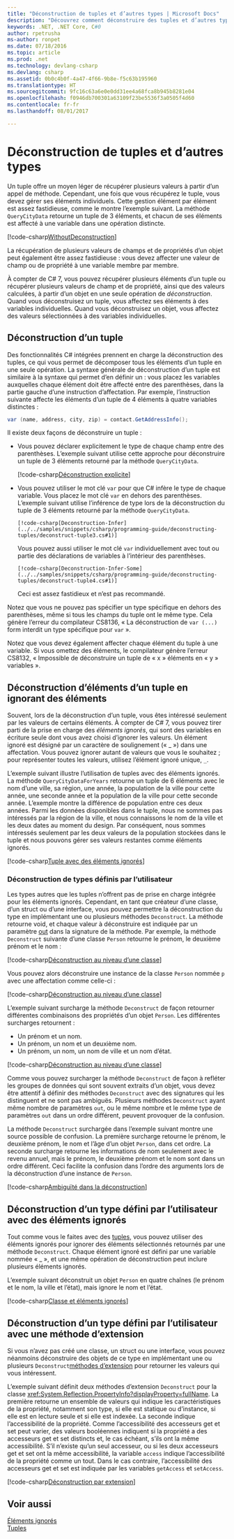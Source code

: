 ```yaml
---
title: "Déconstruction de tuples et d’autres types | Microsoft Docs"
description: "Découvrez comment déconstruire des tuples et d’autres types"
keywords: .NET, .NET Core, C#0
author: rpetrusha
ms-author: ronpet
ms.date: 07/18/2016
ms.topic: article
ms.prod: .net
ms.technology: devlang-csharp
ms.devlang: csharp
ms.assetid: 0b0c4b0f-4a47-4f66-9b8e-f5c63b195960
ms.translationtype: HT
ms.sourcegitcommit: 9fc16c63a6e0e0dd31ee4a68fca8b945b8281e04
ms.openlocfilehash: f0946db700301a63109f23be5536f3a0505f4d60
ms.contentlocale: fr-fr
ms.lasthandoff: 08/01/2017

---
```


# <a name="deconstructing-tuples-and-other-types"></a>Déconstruction de tuples et d’autres types #

Un tuple offre un moyen léger de récupérer plusieurs valeurs à partir d’un appel de méthode. Cependant, une fois que vous récupérez le tuple, vous devez gérer ses éléments individuels. Cette gestion élément par élément est assez fastidieuse, comme le montre l’exemple suivant. La méthode `QueryCityData` retourne un tuple de 3 éléments, et chacun de ses éléments est affecté à une variable dans une opération distincte.

[!code-csharp[WithoutDeconstruction](../../samples/snippets/csharp/programming-guide/deconstructing-tuples/deconstruct-tuple1.cs)]

La récupération de plusieurs valeurs de champs et de propriétés d’un objet peut également être assez fastidieuse : vous devez affecter une valeur de champ ou de propriété à une variable membre par membre. 

À compter de C# 7, vous pouvez récupérer plusieurs éléments d’un tuple ou récupérer plusieurs valeurs de champ et de propriété, ainsi que des valeurs calculées, à partir d’un objet en une seule opération de *déconstruction*. Quand vous déconstruisez un tuple, vous affectez ses éléments à des variables individuelles. Quand vous déconstruisez un objet, vous affectez des valeurs sélectionnées à des variables individuelles. 

## <a name="deconstructing-a-tuple"></a>Déconstruction d’un tuple

Des fonctionnalités C# intégrées prennent en charge la déconstruction des tuples, ce qui vous permet de décomposer tous les éléments d’un tuple en une seule opération. La syntaxe générale de déconstruction d’un tuple est similaire à la syntaxe qui permet d’en définir un : vous placez les variables auxquelles chaque élément doit être affecté entre des parenthèses, dans la partie gauche d’une instruction d’affectation. Par exemple, l’instruction suivante affecte les éléments d’un tuple de 4 éléments à quatre variables distinctes :

```csharp
var (name, address, city, zip) = contact.GetAddressInfo();
```

Il existe deux façons de déconstruire un tuple :

- Vous pouvez déclarer explicitement le type de chaque champ entre des parenthèses. L’exemple suivant utilise cette approche pour déconstruire un tuple de 3 éléments retourné par la méthode `QueryCityData`.

    [!code-csharp[Déconstruction explicite](../../samples/snippets/csharp/programming-guide/deconstructing-tuples/deconstruct-tuple2.cs#1)]

- Vous pouvez utiliser le mot clé `var` pour que C# infère le type de chaque variable. Vous placez le mot clé `var` en dehors des parenthèses. L’exemple suivant utilise l’inférence de type lors de la déconstruction du tuple de 3 éléments retourné par la méthode `QueryCityData`.
 
      [!code-csharp[Deconstruction-Infer](../../samples/snippets/csharp/programming-guide/deconstructing-tuples/deconstruct-tuple3.cs#1)]

    Vous pouvez aussi utiliser le mot clé `var` individuellement avec tout ou partie des déclarations de variables à l’intérieur des parenthèses. 

      [!code-csharp[Deconstruction-Infer-Some](../../samples/snippets/csharp/programming-guide/deconstructing-tuples/deconstruct-tuple4.cs#1)]

    Ceci est assez fastidieux et n’est pas recommandé.

Notez que vous ne pouvez pas spécifier un type spécifique en dehors des parenthèses, même si tous les champs du tuple ont le même type. Cela génère l’erreur du compilateur CS8136, « La déconstruction de `var (...)` form interdit un type spécifique pour `var` ».

Notez que vous devez également affecter chaque élément du tuple à une variable. Si vous omettez des éléments, le compilateur génère l’erreur CS8132, « Impossible de déconstruire un tuple de « x » éléments en « y » variables ».

## <a name="deconstructing-tuple-elements-with-discards"></a>Déconstruction d’éléments d’un tuple en ignorant des éléments

Souvent, lors de la déconstruction d’un tuple, vous êtes intéressé seulement par les valeurs de certains éléments. À compter de C# 7, vous pouvez tirer parti de la prise en charge des *éléments ignorés*, qui sont des variables en écriture seule dont vous avez choisi d’ignorer les valeurs. Un élément ignoré est désigné par un caractère de soulignement (« _ ») dans une affectation. Vous pouvez ignorer autant de valeurs que vous le souhaitez ; pour représenter toutes les valeurs, utilisez l’élément ignoré unique, `_`.

L’exemple suivant illustre l’utilisation de tuples avec des éléments ignorés. La méthode `QueryCityDataForYears` retourne un tuple de 6 éléments avec le nom d’une ville, sa région, une année, la population de la ville pour cette année, une seconde année et la population de la ville pour cette seconde année. L’exemple montre la différence de population entre ces deux années. Parmi les données disponibles dans le tuple, nous ne sommes pas intéressés par la région de la ville, et nous connaissons le nom de la ville et les deux dates au moment du design. Par conséquent, nous sommes intéressés seulement par les deux valeurs de la population stockées dans le tuple et nous pouvons gérer ses valeurs restantes comme éléments ignorés.  

[!code-csharp[Tuple avec des éléments ignorés](../../samples/snippets/csharp/programming-guide/deconstructing-tuples/discard-tuple1.cs)]

### <a name="deconstructing-user-defined-types"></a>Déconstruction de types définis par l’utilisateur

Les types autres que les tuples n’offrent pas de prise en charge intégrée pour les éléments ignorés. Cependant, en tant que créateur d’une classe, d’un struct ou d’une interface, vous pouvez permettre la déconstruction du type en implémentant une ou plusieurs méthodes `Deconstruct`. La méthode retourne void, et chaque valeur à déconstruire est indiquée par un paramètre [out](language-reference/keywords/out-parameter-modifier.md) dans la signature de la méthode. Par exemple, la méthode `Deconstruct` suivante d’une classe `Person` retourne le prénom, le deuxième prénom et le nom :

[!code-csharp[Déconstruction au niveau d’une classe](../../samples/snippets/csharp/programming-guide/deconstructing-tuples/deconstruct-class1.cs#1)]

Vous pouvez alors déconstruire une instance de la classe `Person` nommée `p` avec une affectation comme celle-ci :

[!code-csharp[Déconstruction au niveau d’une classe](../../samples/snippets/csharp/programming-guide/deconstructing-tuples/deconstruct-class1.cs#2)]

L’exemple suivant surcharge la méthode `Deconstruct` de façon retourner différentes combinaisons des propriétés d’un objet `Person`. Les différentes surcharges retournent :

- Un prénom et un nom.
- Un prénom, un nom et un deuxième nom.
- Un prénom, un nom, un nom de ville et un nom d’état.

[!code-csharp[Déconstruction au niveau d’une classe](../../samples/snippets/csharp/programming-guide/deconstructing-tuples/deconstruct-class2.cs)]

Comme vous pouvez surcharger la méthode `Deconstruct` de façon à refléter les groupes de données qui sont souvent extraits d’un objet, vous devez être attentif à définir des méthodes `Deconstruct` avec des signatures qui les distinguent et ne sont pas ambiguës. Plusieurs méthodes `Deconstruct` ayant même nombre de paramètres `out`, ou le même nombre et le même type de paramètres `out` dans un ordre différent, peuvent provoquer de la confusion. 

La méthode `Deconstruct` surchargée dans l’exemple suivant montre une source possible de confusion. La première surcharge retourne le prénom, le deuxième prénom, le nom et l’âge d’un objet `Person`, dans cet ordre. La seconde surcharge retourne les informations de nom seulement avec le revenu annuel, mais le prénom, le deuxième prénom et le nom sont dans un ordre différent. Ceci facilite la confusion dans l’ordre des arguments lors de la déconstruction d’une instance de `Person`.

[!code-csharp[Ambiguïté dans la déconstruction](../../samples/snippets/csharp/programming-guide/deconstructing-tuples/deconstruct-ambiguous.cs)]

## <a name="deconstructing-a-user-defined-type-with-discards"></a>Déconstruction d’un type défini par l’utilisateur avec des éléments ignorés

Tout comme vous le faites avec des [tuples](#deconstructing-tuple-elements-with-discards), vous pouvez utiliser des éléments ignorés pour ignorer des éléments sélectionnés retournés par une méthode `Deconstruct`. Chaque élément ignoré est défini par une variable nommée « _ », et une même opération de déconstruction peut inclure plusieurs éléments ignorés.

L’exemple suivant déconstruit un objet `Person` en quatre chaînes (le prénom et le nom, la ville et l’état), mais ignore le nom et l’état.

[!code-csharp[Classe et éléments ignorés](../../samples/snippets/csharp/programming-guide/deconstructing-tuples/class-discard1.cs#1)]

## <a name="deconstructing-a-user-defined-type-with-an-extension-method"></a>Déconstruction d’un type défini par l’utilisateur avec une méthode d’extension

Si vous n’avez pas créé une classe, un struct ou une interface, vous pouvez néanmoins déconstruire des objets de ce type en implémentant une ou plusieurs `Deconstruct`[méthodes d’extension](programming-guide/classes-and-structs/extension-methods.md) pour retourner les valeurs qui vous intéressent. 

L’exemple suivant définit deux méthodes d’extension `Deconstruct` pour la classe <xref:System.Reflection.PropertyInfo?displayProperty=fullName>. La première retourne un ensemble de valeurs qui indique les caractéristiques de la propriété, notamment son type, si elle est statique ou d’instance, si elle est en lecture seule et si elle est indexée. La seconde indique l’accessibilité de la propriété. Comme l’accessibilité des accesseurs get et set peut varier, des valeurs booléennes indiquent si la propriété a des accesseurs get et set distincts et, le cas échéant, s’ils ont la même accessibilité. S’il n’existe qu’un seul accesseur, ou si les deux accesseurs get et set ont la même accessibilité, la variable `access` indique l’accessibilité de la propriété comme un tout. Dans le cas contraire, l’accessibilité des accesseurs get et set est indiquée par les variables `getAccess` et `setAccess`.

[!code-csharp[Déconstruction par extension](../../samples/snippets/csharp/programming-guide/deconstructing-tuples/deconstruct-extension1.cs)]
 
## <a name="see-also"></a>Voir aussi
[Éléments ignorés](discards.md)   
[Tuples](tuples.md)  

